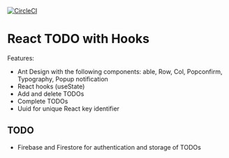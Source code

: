 [![CircleCI](https://circleci.com/gh/w3bdesign/todo-hooks.svg?style=svg)](https://circleci.com/gh/w3bdesign/todo-hooks)

# React TODO with Hooks

Features:

- Ant Design with the following components: able, Row, Col, Popconfirm, Typography, Popup notification
- React hooks (useState)
- Add and delete TODOs
- Complete TODOs
- Uuid for unique React key identifier

## TODO

- Firebase and Firestore for authentication and storage of TODOs
